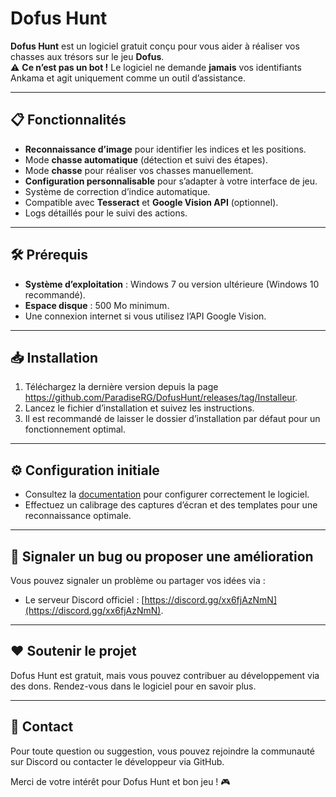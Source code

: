 # Dofus Hunt  

**Dofus Hunt** est un logiciel gratuit conçu pour vous aider à réaliser vos chasses aux trésors sur le jeu **Dofus**.  
⚠️ **Ce n’est pas un bot !** Le logiciel ne demande **jamais** vos identifiants Ankama et agit uniquement comme un outil d’assistance.  

---

## 📋 Fonctionnalités  
- **Reconnaissance d’image** pour identifier les indices et les positions.  
- Mode **chasse automatique** (détection et suivi des étapes).
- Mode **chasse** pour réaliser vos chasses manuellement.
- **Configuration personnalisable** pour s’adapter à votre interface de jeu.  
- Système de correction d’indice automatique.  
- Compatible avec **Tesseract** et **Google Vision API** (optionnel).  
- Logs détaillés pour le suivi des actions.  

---

## 🛠️ Prérequis  
- **Système d’exploitation** : Windows 7 ou version ultérieure (Windows 10 recommandé).  
- **Espace disque** : 500 Mo minimum.  
- Une connexion internet si vous utilisez l’API Google Vision.  

---

## 📥 Installation  
1. Téléchargez la dernière version depuis la page https://github.com/ParadiseRG/DofusHunt/releases/tag/Installeur.  
2. Lancez le fichier d’installation et suivez les instructions.  
3. Il est recommandé de laisser le dossier d’installation par défaut pour un fonctionnement optimal.  

---

## ⚙️ Configuration initiale  
- Consultez la [documentation](https://github.com/ParadiseRG/DofusHunt/blob/main/Doc%20Dofus%20Hunt%20v1.1.pdf) pour configurer correctement le logiciel.  
- Effectuez un calibrage des captures d’écran et des templates pour une reconnaissance optimale.  

---

## 🚨 Signaler un bug ou proposer une amélioration  
Vous pouvez signaler un problème ou partager vos idées via :  
- Le serveur Discord officiel : [https://discord.gg/xx6fjAzNmN](https://discord.gg/xx6fjAzNmN).  

---

## ❤️ Soutenir le projet  
Dofus Hunt est gratuit, mais vous pouvez contribuer au développement via des dons. Rendez-vous dans le logiciel pour en savoir plus.  

---

## 📧 Contact  
Pour toute question ou suggestion, vous pouvez rejoindre la communauté sur Discord ou contacter le développeur via GitHub.  

Merci de votre intérêt pour Dofus Hunt et bon jeu ! 🎮
